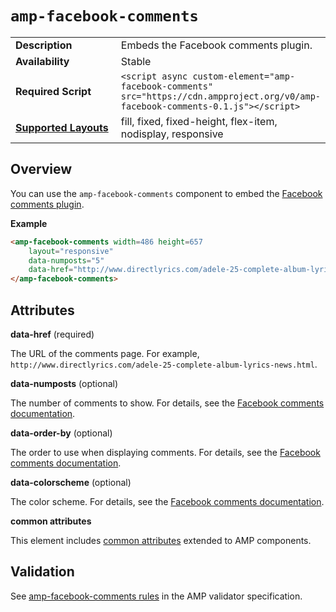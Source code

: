 <!---
Copyright 2015 The AMP HTML Authors. All Rights Reserved.

Licensed under the Apache License, Version 2.0 (the "License");
you may not use this file except in compliance with the License.
You may obtain a copy of the License at

      http://www.apache.org/licenses/LICENSE-2.0

Unless required by applicable law or agreed to in writing, software
distributed under the License is distributed on an "AS-IS" BASIS,
WITHOUT WARRANTIES OR CONDITIONS OF ANY KIND, either express or implied.
See the License for the specific language governing permissions and
limitations under the License.
-->

# <a name="amp-facebook-comments"></a> `amp-facebook-comments`

<table>
  <tr>
    <td width="40%"><strong>Description</strong></td>
    <td>Embeds the Facebook comments plugin.</td>
  </tr>
  <tr>
    <td width="40%"><strong>Availability</strong></td>
    <td>Stable</td>
  </tr>
  <tr>
    <td width="40%"><strong>Required Script</strong></td>
    <td><code>&lt;script async custom-element="amp-facebook-comments" src="https://cdn.ampproject.org/v0/amp-facebook-comments-0.1.js">&lt;/script></code></td>
  </tr>
  <tr>
    <td class="col-fourty"><strong><a href="https://www.ampproject.org/docs/guides/responsive/control_layout.html">Supported Layouts</a></strong></td>
    <td>fill, fixed, fixed-height, flex-item, nodisplay, responsive</td>
  </tr>
</table>

## Overview

You can use the `amp-facebook-comments` component to embed the [Facebook comments plugin](https://developers.facebook.com/docs/plugins/comments).

**Example**

```html
<amp-facebook-comments width=486 height=657
    layout="responsive"
    data-numposts="5"
    data-href="http://www.directlyrics.com/adele-25-complete-album-lyrics-news.html">
</amp-facebook-comments>
```
## Attributes

**data-href** (required)

The URL of the comments page. For example, `http://www.directlyrics.com/adele-25-complete-album-lyrics-news.html`.

**data-numposts** (optional)

The number of comments to show.  For details, see the [Facebook comments documentation](https://developers.facebook.com/docs/plugins/comments).

**data-order-by** (optional)

The order to use when displaying comments. For details, see the [Facebook comments documentation](https://developers.facebook.com/docs/plugins/comments).

**data-colorscheme** (optional)

The color scheme. For details, see the [Facebook comments documentation](https://developers.facebook.com/docs/plugins/comments).

**common attributes**

This element includes [common attributes](https://www.ampproject.org/docs/reference/common_attributes) extended to AMP components.

## Validation

See [amp-facebook-comments rules](https://github.com/ampproject/amphtml/blob/master/extensions/amp-facebook-comments/0.1/validator-amp-facebook-comments.protoascii) in the AMP validator specification.
